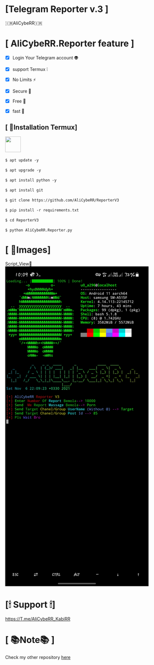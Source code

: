 #  [Telegram Reporter v.3 ]

🇮🇷AliCybeRR🇮🇷 

# [ AliCybeRR.Reporter feature ]
- [x] Login Your Telegram account  👽
- [x] support Termux ❕
- [x] No Limits ⚡
- [x] Secure  🔐
- [x] Free 💯
- [x] fast 🚀

 
<h2>[ 📀Installation Termux]</h2><img src="https://brandslogos.com/wp-content/uploads/images/large/terminal-logo.png" width="50" height="50">  

```
$ apt update -y

$ apt upgrade -y

$ apt install python -y

$ apt install git

$ git clone https://github.com/AliCybeRR/ReporterV3

$ pip install -r requirements.txt

$ cd ReporterV3

$ python AliCybeRR.Reporter.py 
```


# [ 📸Images]
Script_View🌵<br>
<img src="script.png" /><br>
# [🕯 Support 🕯]

https://T.me/AliCybeRR_KabiRR<br>

# [ 📚Note📚 ]
Check my other repository <a href="https://github.com/AliCybeRR?tab=repositories">here</a>
